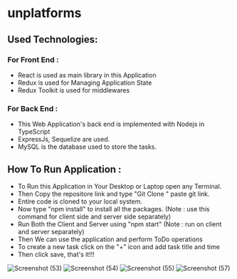 # unplatforms
## Used Technologies:
### For Front End :
+ React is used as main library in this Application
+ Redux is used for Managing Application State
+ Redux Toolkit is used for middlewares
### For Back End :
+ This Web Application's back end is implemented with Nodejs  in TypeScript
+ ExpressJs, Sequelize are used.
+ MySQL is the database used to store the tasks.
## How To Run Application :
+ To Run this Application in  Your Desktop or Laptop open any Terminal.
+ Then Copy the repositore link and type "Git Clone <git link>" paste git link.
+ Entire code is cloned to your local system.
+ Now type "npm install" to install all the packages. (Note : use this command for client side and server side separately)
+ Run Both the Client and Server using "npm start" (Note : run on client and server separately)
+ Then We can use the application and perform ToDo operations
+ To create a new task click on the "+" icon and add task title and time
+ Then click save, that's it!!! 
  
![Screenshot (53)](https://user-images.githubusercontent.com/105494896/189708773-cfeb54f6-93cb-4ffc-a00b-371af8516461.png)
![Screenshot (54)](https://user-images.githubusercontent.com/105494896/189708787-6ec1cc47-9dd9-4850-93c5-b97b70438488.png)
![Screenshot (55)](https://user-images.githubusercontent.com/105494896/189708799-9141bf67-1e81-4ff2-9367-30a048f5235f.png)
![Screenshot (57)](https://user-images.githubusercontent.com/105494896/189708950-5aaa4670-f4bc-4a49-8316-e111282c929a.png)
